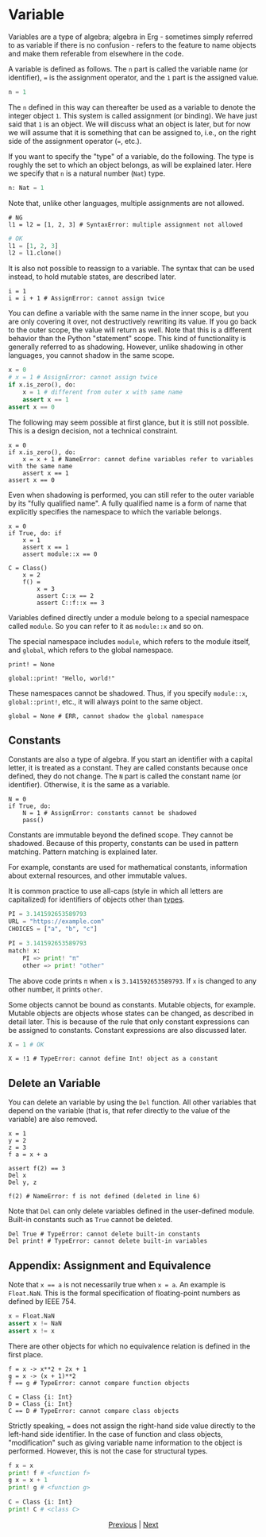 # Variable

Variables are a type of algebra; algebra in Erg - sometimes simply referred to as variable if there is no confusion - refers to the feature to name objects and make them referable from elsewhere in the code.

A variable is defined as follows.
The `n` part is called the variable name (or identifier), `=` is the assignment operator, and the `1` part is the assigned value.

```python
n = 1
```

The `n` defined in this way can thereafter be used as a variable to denote the integer object `1`. This system is called assignment (or binding).
We have just said that `1` is an object. We will discuss what an object is later, but for now we will assume that it is something that can be assigned to, i.e., on the right side of the assignment operator (`=`, etc.).

If you want to specify the "type" of a variable, do the following. The type is roughly the set to which an object belongs, as will be explained later.
Here we specify that `n` is a natural number (`Nat`) type.

```python
n: Nat = 1
```

Note that, unlike other languages, multiple assignments are not allowed.

```python,compile_fail
# NG
l1 = l2 = [1, 2, 3] # SyntaxError: multiple assignment not allowed
```

```python
# OK
l1 = [1, 2, 3]
l2 = l1.clone()
```

It is also not possible to reassign to a variable. The syntax that can be used instead, to hold mutable states, are described later.

```python,compile_fail
i = 1
i = i + 1 # AssignError: cannot assign twice
```

You can define a variable with the same name in the inner scope, but you are only covering it over, not destructively rewriting its value. If you go back to the outer scope, the value will return as well.
Note that this is a different behavior than the Python "statement" scope.
This kind of functionality is generally referred to as shadowing. However, unlike shadowing in other languages, you cannot shadow in the same scope.

```python
x = 0
# x = 1 # AssignError: cannot assign twice
if x.is_zero(), do:
    x = 1 # different from outer x with same name
    assert x == 1
assert x == 0
```

The following may seem possible at first glance, but it is still not possible. This is a design decision, not a technical constraint.

```python,compile_fail
x = 0
if x.is_zero(), do:
    x = x + 1 # NameError: cannot define variables refer to variables with the same name
    assert x == 1
assert x == 0
```

Even when shadowing is performed, you can still refer to the outer variable by its "fully qualified name".
A fully qualified name is a form of name that explicitly specifies the namespace to which the variable belongs.

```erg
x = 0
if True, do: if
    x = 1
    assert x == 1
    assert module::x == 0

C = Class()
    x = 2
    f() =
        x = 3
        assert C::x == 2
        assert C::f::x == 3
```

Variables defined directly under a module belong to a special namespace called `module`. So you can refer to it as `module::x` and so on.

The special namespace includes `module`, which refers to the module itself, and `global`, which refers to the global namespace.

```erg
print! = None

global::print! "Hello, world!"
```

These namespaces cannot be shadowed. Thus, if you specify ``module::x``, ``global::print!``, etc., it will always point to the same object.

```erg,compile_fail
global = None # ERR, cannot shadow the global namespace
```

## Constants

Constants are also a type of algebra. If you start an identifier with a capital letter, it is treated as a constant. They are called constants because once defined, they do not change.
The `N` part is called the constant name (or identifier). Otherwise, it is the same as a variable.

```python,compile_fail
N = 0
if True, do:
    N = 1 # AssignError: constants cannot be shadowed
    pass()
```

Constants are immutable beyond the defined scope. They cannot be shadowed. Because of this property, constants can be used in pattern matching. Pattern matching is explained later.

For example, constants are used for mathematical constants, information about external resources, and other immutable values.

It is common practice to use all-caps (style in which all letters are capitalized) for identifiers of objects other than [types](./type/01_type_system.md).

```python
PI = 3.141592653589793
URL = "https://example.com"
CHOICES = ["a", "b", "c"]
```

```python
PI = 3.141592653589793
match! x:
    PI => print! "π"
    other => print! "other"
```

The above code prints `π` when `x` is `3.141592653589793`. If `x` is changed to any other number, it prints `other`.

Some objects cannot be bound as constants. Mutable objects, for example. Mutable objects are objects whose states can be changed, as described in detail later.
This is because of the rule that only constant expressions can be assigned to constants. Constant expressions are also discussed later.

```python
X = 1 # OK
```

```python,compile_fail
X = !1 # TypeError: cannot define Int! object as a constant
```

## Delete an Variable

You can delete an variable by using the `Del` function. All other variables that depend on the variable (that is, that refer directly to the value of the variable) are also removed.

```python,checker_ignore
x = 1
y = 2
z = 3
f a = x + a

assert f(2) == 3
Del x
Del y, z

f(2) # NameError: f is not defined (deleted in line 6)
```

Note that `Del` can only delete variables defined in the user-defined module. Built-in constants such as `True` cannot be deleted.

```python,compile_fail
Del True # TypeError: cannot delete built-in constants
Del print! # TypeError: cannot delete built-in variables
```

## Appendix: Assignment and Equivalence

Note that `x == a` is not necessarily true when `x = a`. An example is `Float.NaN`. This is the formal specification of floating-point numbers as defined by IEEE 754.

```python
x = Float.NaN
assert x != NaN
assert x != x
```

There are other objects for which no equivalence relation is defined in the first place.

```python,compile_fail
f = x -> x**2 + 2x + 1
g = x -> (x + 1)**2
f == g # TypeError: cannot compare function objects

C = Class {i: Int}
D = Class {i: Int}
C == D # TypeError: cannot compare class objects
```

Strictly speaking, `=` does not assign the right-hand side value directly to the left-hand side identifier.
In the case of function and class objects, "modification" such as giving variable name information to the object is performed. However, this is not the case for structural types.

```python
f x = x
print! f # <function f>
g x = x + 1
print! g # <function g>

C = Class {i: Int}
print! C # <class C>
```

<p align='center'>
    <a href='./01_literal.md'>Previous</a> | <a href='./03_declaration.md'>Next</a>
</p>
